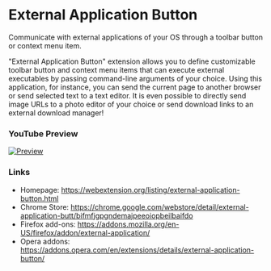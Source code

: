 # External Application Button
Communicate with external applications of your OS through a toolbar button or context menu item.

"External Application Button" extension allows you to define customizable toolbar button and context menu items that can execute external executables by passing command-line arguments of your choice. Using this application, for instance, you can send the current page to another browser or send selected text to a text editor. It is even possible to directly send image URLs to a photo editor of your choice or send download links to an external download manager!

### YouTube Preview
[![Preview](https://img.youtube.com/vi/sTOHWbX7dKU/0.jpg)](https://www.youtube.com/watch?v=sTOHWbX7dKU)

### Links
  * Homepage: https://webextension.org/listing/external-application-button.html
  * Chrome Store: https://chrome.google.com/webstore/detail/external-application-butt/bifmfjgpgndemajpeeoiopbeilbaifdo
  * Firefox add-ons: https://addons.mozilla.org/en-US/firefox/addon/external-application/
  * Opera addons: https://addons.opera.com/en/extensions/details/external-application-button/
